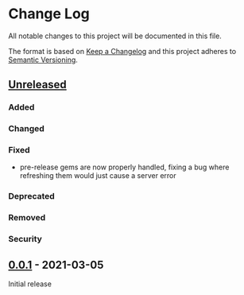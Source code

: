 # Change Log
All notable changes to this project will be documented in this file.

The format is based on [Keep a Changelog](http://keepachangelog.com/)
and this project adheres to [Semantic Versioning](http://semver.org/).

## [Unreleased]
### Added

### Changed

### Fixed
- pre-release gems are now properly handled, fixing a bug where refreshing them would just cause a server error

### Deprecated

### Removed

### Security


## [0.0.1] - 2021-03-05
Initial release


[Unreleased]: https://github.com/ianfixes/local-gemstasher/compare/0.0.1...HEAD
[0.0.1]: https://github.com/ianfixes/local-gemstasher/releases/tag/0.0.1
